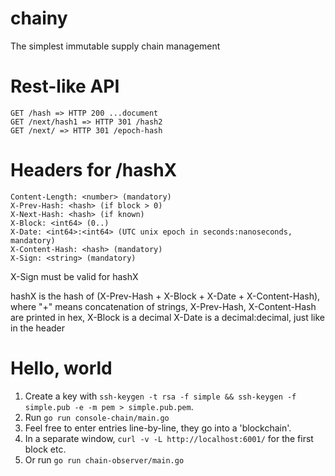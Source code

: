 # chainy
The simplest immutable supply chain management

# Rest-like API

    GET /hash => HTTP 200 ...document
    GET /next/hash1 => HTTP 301 /hash2
    GET /next/ => HTTP 301 /epoch-hash

# Headers for /hashX

    Content-Length: <number> (mandatory)
    X-Prev-Hash: <hash> (if block > 0)
    X-Next-Hash: <hash> (if known)
    X-Block: <int64> (0..)
    X-Date: <int64>:<int64> (UTC unix epoch in seconds:nanoseconds, mandatory)
    X-Content-Hash: <hash> (mandatory)
    X-Sign: <string> (mandatory)

X-Sign must be valid for hashX

hashX is the hash of (X-Prev-Hash + X-Block + X-Date + X-Content-Hash),
where "+" means concatenation of strings,
X-Prev-Hash, X-Content-Hash are printed in hex,
X-Block is a decimal
X-Date is a decimal:decimal, just like in the header

# Hello, world

1. Create a key with `ssh-keygen -t rsa -f simple && ssh-keygen -f simple.pub -e -m pem > simple.pub.pem`.
2. Run `go run console-chain/main.go`
3. Feel free to enter entries line-by-line, they go into a 'blockchain'.
4. In a separate window, `curl -v -L http://localhost:6001/` for the first block etc.
5. Or run `go run chain-observer/main.go`